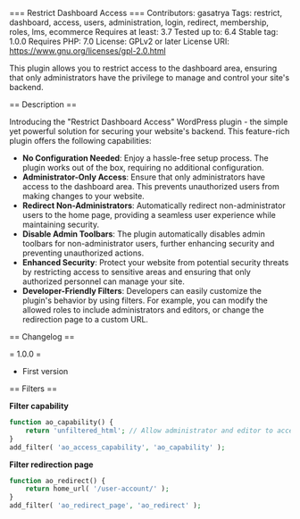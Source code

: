 === Restrict Dashboard Access ===
Contributors: gasatrya
Tags: restrict, dashboard, access, users, administration, login, redirect, membership, roles, lms, ecommerce
Requires at least: 3.7
Tested up to: 6.4
Stable tag: 1.0.0
Requires PHP: 7.0
License: GPLv2 or later
License URI: https://www.gnu.org/licenses/gpl-2.0.html

This plugin allows you to restrict access to the dashboard area, ensuring that only administrators have the privilege to manage and control your site's backend.

== Description ==

Introducing the "Restrict Dashboard Access" WordPress plugin - the simple yet powerful solution for securing your website's backend. This feature-rich plugin offers the following capabilities:

* **No Configuration Needed**: Enjoy a hassle-free setup process. The plugin works out of the box, requiring no additional configuration.
* **Administrator-Only Access**: Ensure that only administrators have access to the dashboard area. This prevents unauthorized users from making changes to your website.
* **Redirect Non-Administrators**: Automatically redirect non-administrator users to the home page, providing a seamless user experience while maintaining security.
* **Disable Admin Toolbars**: The plugin automatically disables admin toolbars for non-administrator users, further enhancing security and preventing unauthorized actions.
* **Enhanced Security**: Protect your website from potential security threats by restricting access to sensitive areas and ensuring that only authorized personnel can manage your site.
* **Developer-Friendly Filters**: Developers can easily customize the plugin's behavior by using filters. For example, you can modify the allowed roles to include administrators and editors, or change the redirection page to a custom URL.

== Changelog ==

= 1.0.0 =
* First version

== Filters ==

**Filter capability**

```php
function ao_capability() {
 	return 'unfiltered_html'; // Allow administrator and editor to access dashboard
}
add_filter( 'ao_access_capability', 'ao_capability' );
```

**Filter redirection page**

```php
function ao_redirect() {
 	return home_url( '/user-account/' );
}
add_filter( 'ao_redirect_page', 'ao_redirect' );
```
